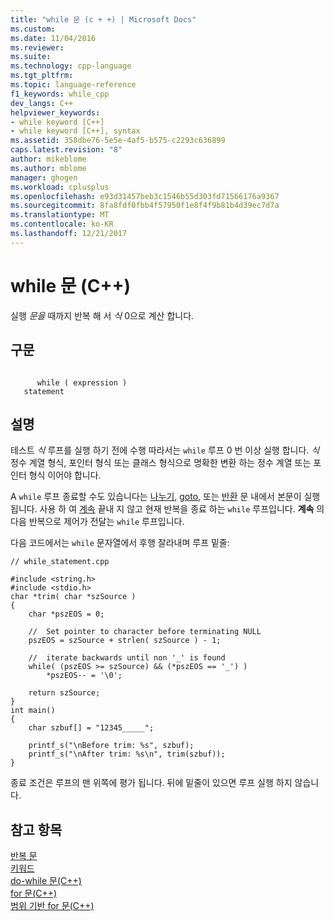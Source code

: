 ```yaml
---
title: "while 문 (c + +) | Microsoft Docs"
ms.custom: 
ms.date: 11/04/2016
ms.reviewer: 
ms.suite: 
ms.technology: cpp-language
ms.tgt_pltfrm: 
ms.topic: language-reference
f1_keywords: while_cpp
dev_langs: C++
helpviewer_keywords:
- while keyword [C++]
- while keyword [C++], syntax
ms.assetid: 358dbe76-5e5e-4af5-b575-c2293c636899
caps.latest.revision: "8"
author: mikeblome
ms.author: mblome
manager: ghogen
ms.workload: cplusplus
ms.openlocfilehash: e93d31457beb3c1546b55d303fd71566176a9367
ms.sourcegitcommit: 8fa8fdf0fbb4f57950f1e8f4f9b81b4d39ec7d7a
ms.translationtype: MT
ms.contentlocale: ko-KR
ms.lasthandoff: 12/21/2017
---
```

# <a name="while-statement-c"></a>while 문 (C++)
실행 *문을* 때까지 반복 해 서 *식* 0으로 계산 합니다.  
  
## <a name="syntax"></a>구문  
  
```  
  
      while ( expression )  
   statement  
```  
  
## <a name="remarks"></a>설명  
 테스트 *식* 루프를 실행 하기 전에 수행 따라서는 `while` 루프 0 번 이상 실행 합니다. *식* 정수 계열 형식, 포인터 형식 또는 클래스 형식으로 명확한 변환 하는 정수 계열 또는 포인터 형식 이어야 합니다.  
  
 A `while` 루프 종료할 수도 있습니다는 [나누기](../cpp/break-statement-cpp.md), [goto](../cpp/goto-statement-cpp.md), 또는 [반환](../cpp/return-statement-cpp.md) 문 내에서 본문이 실행 됩니다. 사용 하 여 [계속](../cpp/continue-statement-cpp.md) 끝내 지 않고 현재 반복을 종료 하는 `while` 루프입니다. **계속** 의 다음 반복으로 제어가 전달는 `while` 루프입니다.  
  
 다음 코드에서는 `while` 문자열에서 후행 잘라내며 루프 밑줄:  
  
```  
// while_statement.cpp  
  
#include <string.h>  
#include <stdio.h>  
char *trim( char *szSource )  
{  
    char *pszEOS = 0;  
  
    //  Set pointer to character before terminating NULL  
    pszEOS = szSource + strlen( szSource ) - 1;  
  
    //  iterate backwards until non '_' is found   
    while( (pszEOS >= szSource) && (*pszEOS == '_') )  
        *pszEOS-- = '\0';  
  
    return szSource;  
}  
int main()  
{  
    char szbuf[] = "12345_____";  
  
    printf_s("\nBefore trim: %s", szbuf);  
    printf_s("\nAfter trim: %s\n", trim(szbuf));  
}  
```  
  
 종료 조건은 루프의 맨 위쪽에 평가 됩니다. 뒤에 밑줄이 있으면 루프 실행 하지 않습니다.  
  
## <a name="see-also"></a>참고 항목  
 [반복 문](../cpp/iteration-statements-cpp.md)   
 [키워드](../cpp/keywords-cpp.md)   
 [do-while 문(C++)](../cpp/do-while-statement-cpp.md)   
 [for 문(C++)](../cpp/for-statement-cpp.md)   
 [범위 기반 for 문(C++)](../cpp/range-based-for-statement-cpp.md)